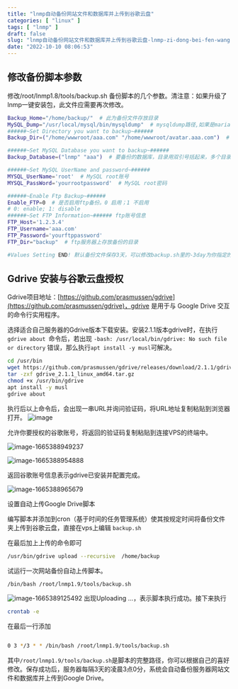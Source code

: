 ```yaml
---
title: "lnmp自动备份网站文件和数据库并上传到谷歌云盘"
categories: [ "linux" ]
tags: [ "lnmp" ]
draft: false
slug: "lnmp自动备份网站文件和数据库并上传到谷歌云盘-lnmp-zi-dong-bei-fen-wang-zhan-wen-jian-he-shu-ju-ku-bing-shang-chuan-dao-gu-ge-yun-pan"
date: "2022-10-10 08:06:53"
---
```



## 修改备份脚本参数

修改/root/lnmp1.8/tools/backup.sh 备份脚本的几个参数。清注意：如果升级了lnmp一键安装包，此文件应需要再次修改。

```bash
Backup_Home="/home/backup/"  # 此为备份文件存放目录
MySQL_Dump="/usr/local/mysql/bin/mysqldump"  # mysqldump路径,如果是mariadb,替换/usr/local/mysql为/usr/local/mariadb
######~Set Directory you want to backup~######
Backup_Dir=("/home/wwwroot/aaa.com" "/home/wwwroot/avatar.aaa.com")  # 要备份的目录，目录用双引号括起来，多个目录空格隔开

######~Set MySQL Database you want to backup~######
Backup_Database=("lnmp" "aaa")  # 要备份的数据库，目录用双引号括起来，多个目录空格隔开

######~Set MySQL UserName and password~######
MYSQL_UserName='root'  # MySQL root账号
MYSQL_PassWord='yourrootpassword'  # MySQL root密码

######~Enable Ftp Backup~######
Enable_FTP=0  # 是否启用ftp备份。0 启用；1 不启用
# 0: enable; 1: disable
######~Set FTP Information~###### ftp账号信息
FTP_Host='1.2.3.4'
FTP_Username='aaa.com'
FTP_Password='yourftppassword'
FTP_Dir="backup"  # ftp服务器上存放备份的目录

#Values Setting END! 默认备份文件保存3天，可以修改backup.sh里的-3day为你指定的天数。
```

## Gdrive 安装与谷歌云盘授权

Gdrive项目地址：[https://github.com/prasmussen/gdrive](https://github.com/prasmussen/gdrive)，gdrive 是用于与 Google Drive 交互的命令行实用程序。

选择适合自己服务器的Gdrive版本下载安装。安装2.1.1版本gdrive时，在执行 `gdrive about `命令后，若出现 `-bash: /usr/local/bin/gdrive: No such file or directory` 错误，那么执行`apt install -y musl`可解决。


```bash
cd /usr/bin
wget https://github.com/prasmussen/gdrive/releases/download/2.1.1/gdrive_2.1.1_linux_amd64.tar.gz
tar -zxf gdrive_2.1.1_linux_amd64.tar.gz
chmod +x /usr/bin/gdrive
apt install -y musl
gdrive about
```

执行后以上命令后，会出现一串URL并询问验证码，将URL地址复制粘贴到浏览器打开。
![image](/files/image.png)

允许你要授权的谷歌账号，将返回的验证码复制粘贴到连接VPS的终端中。

![image-1665388949237](/files/image-1665388949237.png)

![image-1665388954888](/files/image-1665388954888.png)


返回谷歌账号信息表示gdrive已安装并配置完成。


![image-1665388965679](/files/image-1665388965679.png)


设置自动上传Google Drive脚本


编写脚本并添加到cron（基于时间的任务管理系统）使其按规定时间将备份文件夹上传到谷歌云盘，直接在vps上编辑 `backup.sh`


在最后加上上传的命令即可

```bash
/usr/bin/gdrive upload --recursive  /home/backup

```

试运行一次网站备份自动上传脚本。


```bash
/bin/bash /root/lnmp1.9/tools/backup.sh
```
![image-1665389125492](/files/image-1665389125492.png)
出现Uploading …，表示脚本执行成功。接下来执行

```bash
crontab -e
```

在最后一行添加

```bash

0 3 */3 * * /bin/bash /root/lnmp1.9/tools/backup.sh
```


其中`/root/lnmp1.9/tools/backup.sh`是脚本的完整路径，你可以根据自己的喜好修改。保存成功后，服务器每隔3天的凌晨3点0分，系统会自动备份服务器网站文件和数据库并上传到Google Drive。

